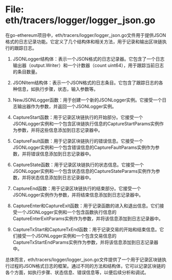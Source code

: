# File: eth/tracers/logger/logger_json.go

在go-ethereum项目中，eth/tracers/logger/logger_json.go文件用于提供JSON格式的日志记录功能。它定义了几个结构体和相关方法，用于记录和输出区块链执行的跟踪日志。

1. JSONLogger结构体：表示一个JSON格式的日志记录器。它包含了一个日志输出器（output.Writer）和一个计数器（count uint64），用于跟踪当前日志的条目数量。

2. JSONItem结构体：表示一个JSON格式的日志条目。它包含了跟踪日志的各种信息，如执行步骤，状态，输入参数等。

3. NewJSONLogger函数：用于创建一个新的JSONLogger实例。它接受一个日志输出器作为参数，并返回一个JSONLogger实例。

4. CaptureStart函数：用于记录区块链执行的开始部分。它接受一个JSONLogger实例和一个包含区块链执行信息的CaptureStartParams实例作为参数，并将这些信息添加到日志记录器中。

5. CaptureFault函数：用于记录区块链执行的错误信息。它接受一个JSONLogger实例和一个包含错误信息的CaptureFaultParams实例作为参数，并将错误信息添加到日志记录器中。

6. CaptureState函数：用于记录区块链执行的状态信息。它接受一个JSONLogger实例和一个包含状态信息的CaptureStateParams实例作为参数，并将状态信息添加到日志记录器中。

7. CaptureEnd函数：用于记录区块链执行的结束部分。它接受一个JSONLogger实例作为参数，并将结束信息添加到日志记录器中。

8. CaptureEnter和CaptureExit函数：用于记录函数的进入和退出信息。它们接受一个JSONLogger实例和一个包含函数执行信息的CaptureEnterExitParams实例作为参数，并将该信息添加到日志记录器中。

9. CaptureTxStart和CaptureTxEnd函数：用于记录交易的开始和结束信息。它们接受一个JSONLogger实例和一个包含交易信息的CaptureTxStartEndParams实例作为参数，并将该信息添加到日志记录器中。

总体而言，eth/tracers/logger/logger_json.go文件提供了一个用于记录区块链执行过程的JSON格式日志的框架。通过不同的方法和结构体，它可以记录区块链的各个方面，如执行步骤、状态信息、错误信息等，以便后续分析和调试。

